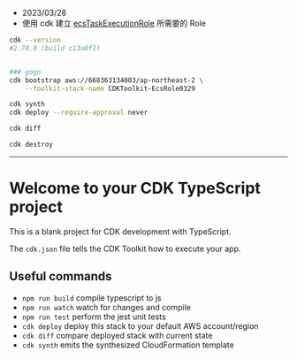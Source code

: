 
- 2023/03/28
- 使用 cdk 建立 [ecsTaskExecutionRole](https://catalog.us-east-1.prod.workshops.aws/workshops/4b59b9fb-48b6-461c-9377-907b2e33c9df/en-US/setupawsdeployment/iamroles) 所需要的 Role

```bash
cdk --version
#2.70.0 (build c13a0f1)


### gogo
cdk bootstrap aws://668363134003/ap-northeast-2 \
    --toolkit-stack-name CDKToolkit-EcsRole0329

cdk synth
cdk deploy --require-approval never

cdk diff

cdk destroy
```

-----------------------------------------------


# Welcome to your CDK TypeScript project

This is a blank project for CDK development with TypeScript.

The `cdk.json` file tells the CDK Toolkit how to execute your app.

## Useful commands

* `npm run build`   compile typescript to js
* `npm run watch`   watch for changes and compile
* `npm run test`    perform the jest unit tests
* `cdk deploy`      deploy this stack to your default AWS account/region
* `cdk diff`        compare deployed stack with current state
* `cdk synth`       emits the synthesized CloudFormation template
